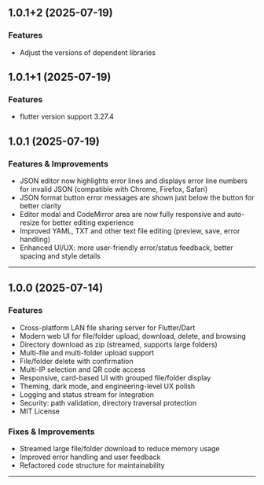 ## 1.0.1+2 (2025-07-19)

### Features
- Adjust the versions of dependent libraries


## 1.0.1+1 (2025-07-19)

### Features
- flutter version support 3.27.4

## 1.0.1 (2025-07-19)

### Features & Improvements
- JSON editor now highlights error lines and displays error line numbers for invalid JSON (compatible with Chrome, Firefox, Safari)
- JSON format button error messages are shown just below the button for better clarity
- Editor modal and CodeMirror area are now fully responsive and auto-resize for better editing experience
- Improved YAML, TXT and other text file editing (preview, save, error handling)
- Enhanced UI/UX: more user-friendly error/status feedback, better spacing and style details

---

## 1.0.0 (2025-07-14)

### Features
- Cross-platform LAN file sharing server for Flutter/Dart
- Modern web UI for file/folder upload, download, delete, and browsing
- Directory download as zip (streamed, supports large folders)
- Multi-file and multi-folder upload support
- File/folder delete with confirmation
- Multi-IP selection and QR code access
- Responsive, card-based UI with grouped file/folder display
- Theming, dark mode, and engineering-level UX polish
- Logging and status stream for integration
- Security: path validation, directory traversal protection
- MIT License

### Fixes & Improvements
- Streamed large file/folder download to reduce memory usage
- Improved error handling and user feedback
- Refactored code structure for maintainability

---
